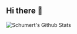 ## Hi there 👋


<img align = "left" alt="Schumert's Github Stats" src = "https://github-readme-stats-gamma-vert-83.vercel.app/api?username=Schumert&show_icons=true&hide_border=true"/>
<!--
Here are some ideas to get you started:

- 🔭 I’m currently working on ...
- 🌱 I’m currently learning ...
- 👯 I’m looking to collaborate on ...
- 🤔 I’m looking for help with ...
- 💬 Ask me about ...
- 📫 How to reach me: ...
- 😄 Pronouns: ...
- ⚡ Fun fact: ...
-->
